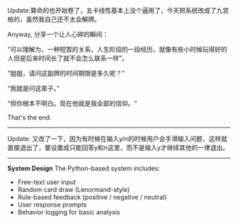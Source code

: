 Update:算命的也开始卷了，五卡线性基本上没个逼用了，今天把系统改成了九宫格的，虽然我自己还不太会解牌。

Anyway, 分享一个让人心碎的瞬间：

“可以理解为，一种短暂的关系，人生阶段的一段经历，就像有些小时候玩得好的人但是后来时间长了就不会怎么联系一样”。

“姐姐，请问这副牌的时间期限是多久呢？“

“我就是问这辈子。”

“但你根本不明白。现在他就是我全部的信仰。“

That's the end.


---

Update: 又改了一下，因为有时候在输入y/n的时候用户会手滑输入问题，这样就直接退出了，要设置成只能回答y和n这里，而不是输入y才继续其他的一律退出。

---


**System Design**
The Python-based system includes:

- Free-text user input  
- Random card draw (Lenormand-style)  
- Rule-based feedback (positive / negative / neutral)  
- User response prompts  
- Behavior logging for basic analysis

